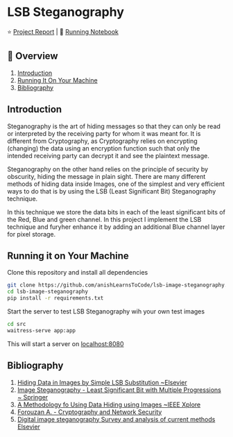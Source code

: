 # LSB Steganography

⭐ [Project Report]() | 📓 [Running Notebook]()

## 📖 Overview
1. [Introduction](#introduction)
1. [Running It On Your Machine](#running-it-on-your-machine)
1. [Bibliography](#bibliography)

## Introduction
Steganography is the art of hiding messages so that they can only be read or interpreted by the receiving
party for whom it was meant for. It is different from Cryptography, as Cryptography relies on encrypting
(changing) the data using an encryption function such that only the intended receiving party can decrypt
it and see the plaintext message.

Steganography on the other hand relies on the principle of security by obscurity, hiding the message in 
plain sight. There are many different methods of hiding data inside Images, one of the simplest and
very efficient ways to do that is by using the LSB (Least Significant Bit) Steganography technique.

In this technique we store the data bits in each of the least significant bits of the Red, Blue and 
green channel. In this project I implement the LSB technique and furyher enhance it by adding an 
additional Blue channel layer for pixel storage.

## Running it on Your Machine
Clone this repository and install all dependencies

```bash
git clone https://github.com/anishLearnsToCode/lsb-image-steganography.git
cd lsb-image-steganography
pip install -r requirements.txt
```

Start the server to test LSB Steganography wih your own test images

```bash
cd src 
waitress-serve app:app
```

This will start a server on [localhost:8080](http://localhost:8080)

## Bibliography
1. [Hiding Data in Images by Simple LSB Substitution ~Elsevier](https://www.sciencedirect.com/science/article/abs/pii/S003132030300284X)
1. [Image Steganography - Least Significant Bit with Multiple Progressions ~ Springer](https://link.springer.com/chapter/10.1007/978-3-319-12012-6_12)
1. [A Methodology fo Using Data Hiding using Images ~IEEE Xplore](https://ieeexplore.ieee.org/abstract/document/727007)
1. [Forouzan A. - Cryptography and Network Security](https://dl.acm.org/doi/book/10.5555/1209579)
1. [Digital image steganography Survey and analysis of current methods Elsevier](https://www.sciencedirect.com/science/article/abs/pii/S0165168409003648)
